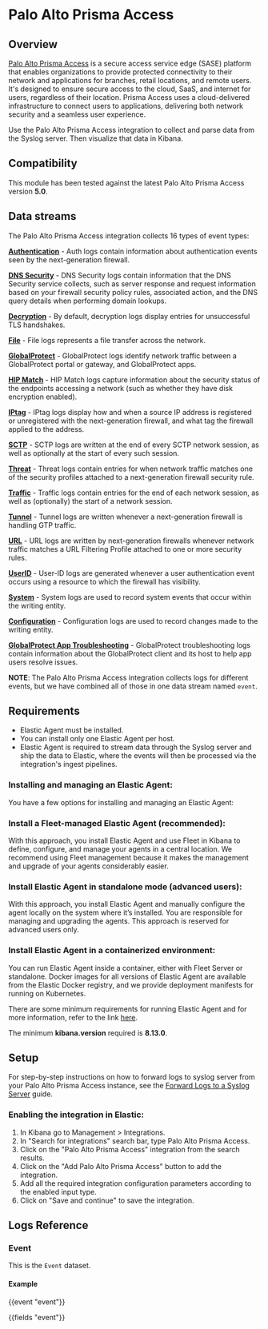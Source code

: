 # Palo Alto Prisma Access

## Overview

[Palo Alto Prisma Access](https://www.paloaltonetworks.com/sase/access) is a secure access service edge (SASE) platform that enables organizations to provide protected connectivity to their network and applications for branches, retail locations, and remote users. It's designed to ensure secure access to the cloud, SaaS, and internet for users, regardless of their location. Prisma Access uses a cloud-delivered infrastructure to connect users to applications, delivering both network security and a seamless user experience.

Use the Palo Alto Prisma Access integration to collect and parse data from the Syslog server. Then visualize that data in Kibana.

## Compatibility

This module has been tested against the latest Palo Alto Prisma Access version **5.0**.

## Data streams

The Palo Alto Prisma Access integration collects 16 types of event types:

**[Authentication](https://docs.paloaltonetworks.com/strata-logging-service/log-reference/network-logs/network-authentication-log)** - Auth logs contain information about authentication events seen by the next-generation firewall.

**[DNS Security](https://docs.paloaltonetworks.com/strata-logging-service/log-reference/network-logs/network-dns-security-log)** - DNS Security logs contain information that the DNS Security service collects, such as server response and request information based on your firewall security policy rules, associated action, and the DNS query details when performing domain lookups.

**[Decryption](https://docs.paloaltonetworks.com/strata-logging-service/log-reference/network-logs/network-decryption-log)** - By default, decryption logs display entries for unsuccessful TLS handshakes.

**[File](https://docs.paloaltonetworks.com/strata-logging-service/log-reference/network-logs/network-file-log)** - File logs represents a file transfer across the network.

**[GlobalProtect](https://docs.paloaltonetworks.com/strata-logging-service/log-reference/network-logs/network-globalprotect-log)** - GlobalProtect logs identify network traffic between a GlobalProtect portal or gateway, and GlobalProtect apps.

**[HIP Match](https://docs.paloaltonetworks.com/strata-logging-service/log-reference/network-logs/network-hip-match-log)** - HIP Match logs capture information about the security status of the endpoints accessing a network (such as whether they have disk encryption enabled).

**[IPtag](https://docs.paloaltonetworks.com/strata-logging-service/log-reference/network-logs/network-iptag-log)** - IPtag logs display how and when a source IP address is registered or unregistered with the next-generation firewall, and what tag the firewall applied to the address.

**[SCTP](https://docs.paloaltonetworks.com/strata-logging-service/log-reference/network-logs/network-sctp-log)** - SCTP logs are written at the end of every SCTP network session, as well as optionally at the start of every such session.

**[Threat](https://docs.paloaltonetworks.com/strata-logging-service/log-reference/network-logs/network-threat-log)** - Threat logs contain entries for when network traffic matches one of the security profiles attached to a next-generation firewall security rule.

**[Traffic](https://docs.paloaltonetworks.com/strata-logging-service/log-reference/network-logs/network-traffic-log)** - Traffic logs contain entries for the end of each network session, as well as (optionally) the start of a network session.

**[Tunnel](https://docs.paloaltonetworks.com/strata-logging-service/log-reference/network-logs/network-tunnel-log)** - Tunnel logs are written whenever a next-generation firewall is handling GTP traffic.

**[URL](https://docs.paloaltonetworks.com/strata-logging-service/log-reference/network-logs/network-url-log)** - URL logs are written by next-generation firewalls whenever network traffic matches a URL Filtering Profile attached to one or more security rules.

**[UserID](https://docs.paloaltonetworks.com/strata-logging-service/log-reference/network-logs/network-userid-log)** - User-ID logs are generated whenever a user authentication event occurs using a resource to which the firewall has visibility.

**[System](https://docs.paloaltonetworks.com/strata-logging-service/log-reference/common-logs/common-system-log)** - System logs are used to record system events that occur within the writing entity.

**[Configuration](https://docs.paloaltonetworks.com/strata-logging-service/log-reference/common-logs/common-configuration-log)** - Configuration logs are used to record changes made to the writing entity.

**[GlobalProtect App Troubleshooting](https://docs.paloaltonetworks.com/strata-logging-service/log-reference/endpoint-logs/endpoint-globalprotect-app-troubleshooting-log)** - GlobalProtect troubleshooting logs contain information about the GlobalProtect client and its host to help app users resolve issues.

**NOTE**: The Palo Alto Prisma Access integration collects logs for different events, but we have combined all of those in one data stream named `event`.

## Requirements

- Elastic Agent must be installed.
- You can install only one Elastic Agent per host.
- Elastic Agent is required to stream data through the Syslog server and ship the data to Elastic, where the events will then be processed via the integration's ingest pipelines.

### Installing and managing an Elastic Agent:

You have a few options for installing and managing an Elastic Agent:

### Install a Fleet-managed Elastic Agent (recommended):

With this approach, you install Elastic Agent and use Fleet in Kibana to define, configure, and manage your agents in a central location. We recommend using Fleet management because it makes the management and upgrade of your agents considerably easier.

### Install Elastic Agent in standalone mode (advanced users):

With this approach, you install Elastic Agent and manually configure the agent locally on the system where it’s installed. You are responsible for managing and upgrading the agents. This approach is reserved for advanced users only.

### Install Elastic Agent in a containerized environment:

You can run Elastic Agent inside a container, either with Fleet Server or standalone. Docker images for all versions of Elastic Agent are available from the Elastic Docker registry, and we provide deployment manifests for running on Kubernetes.

There are some minimum requirements for running Elastic Agent and for more information, refer to the link [here](https://www.elastic.co/guide/en/fleet/current/elastic-agent-installation.html).

The minimum **kibana.version** required is **8.13.0**.

## Setup

For step-by-step instructions on how to forward logs to syslog server from your Palo Alto Prisma Access instance, see the
[Forward Logs to a Syslog Server](https://docs.paloaltonetworks.com/strata-logging-service/administration/forward-logs/forward-logs-to-syslog-server) guide.

### Enabling the integration in Elastic:

1. In Kibana go to Management > Integrations.
2. In "Search for integrations" search bar, type Palo Alto Prisma Access.
3. Click on the "Palo Alto Prisma Access" integration from the search results.
4. Click on the "Add Palo Alto Prisma Access" button to add the integration.
5. Add all the required integration configuration parameters according to the enabled input type.
6. Click on "Save and continue" to save the integration.

## Logs Reference

### Event

This is the `Event` dataset.

#### Example

{{event "event"}}

{{fields "event"}}